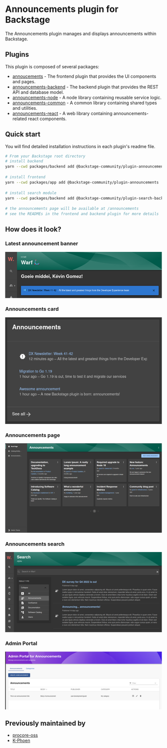 # Announcements plugin for Backstage

The Announcements plugin manages and displays announcements within Backstage.

## Plugins

This plugin is composed of several packages:

- [annoucements](./plugins/announcements/README.md) - The frontend plugin that provides the UI components and pages.
- [announcements-backend](./plugins/announcements-backend/README.md) - The backend plugin that provides the REST API and database model.
- [announcements-node](./plugins/announcements-node/README.md) - A node library containing reusable service logic.
- [announcements-common](./plugins/announcements-common/README.md) - A common library containing shared types and utilities.
- [announcements-react](./plugins/announcements-react/README.md) - A web library containing announcements-related react components.

## Quick start

You will find detailed installation instructions in each plugin's readme file.

```sh
# From your Backstage root directory
# install backend
yarn --cwd packages/backend add @backstage-community/plugin-announcements-backend

# install frontend
yarn --cwd packages/app add @backstage-community/plugin-announcements

# install search module
yarn --cwd packages/backend add @backstage-community/plugin-search-backend-module-announcements

# the announcements page will be available at /announcements
# see the READMEs in the frontend and backend plugin for more details
```

## How does it look?

### Latest announcement banner

![Latest announcement banner](./images/announcement_banner.png)

### Announcements card

![Announcements card](./images/announcements_card.png)

### Announcements page

![Announcements page](./images/announcements_page.png)

### Announcements search

![Announcements search results](./images/announcements_search.png)

### Admin Portal

![Announcements admin portal](./images/announcements_admin_portal.png)

## Previously maintained by

- [procore-oss](https://github.com/procore-oss/backstage-plugin-announcements)
- [K-Phoen](https://github.com/K-Phoen/backstage-plugin-announcements)
